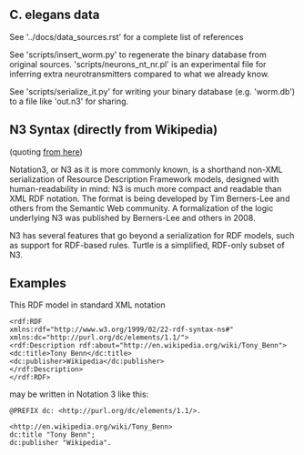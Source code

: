 C. elegans data
--------------------

See '../docs/data_sources.rst' for a complete list of references

See 'scripts/insert_worm.py' to regenerate the binary database from original sources.  'scripts/neurons_nt_nr.pl' is an experimental file for inferring extra neurotransmitters compared to what we already know.

See 'scripts/serialize_it.py' for writing your binary database (e.g. 'worm.db') to a file like 'out.n3' for sharing.

N3 Syntax (directly from Wikipedia)
-----------------------------------

(quoting [from here](https://en.wikipedia.org/wiki/Notation3))

Notation3, or N3 as it is more commonly known, is a shorthand non-XML serialization of Resource Description Framework
models, designed with human-readability in mind: N3 is much more compact and readable than XML RDF notation. The format
is being developed by Tim Berners-Lee and others from the Semantic Web community. A formalization of the logic underlying
N3 was published by Berners-Lee and others in 2008.

N3 has several features that go beyond a serialization for RDF models, such as support for RDF-based rules. Turtle is a
simplified, RDF-only subset of N3.

Examples
--------

This RDF model in standard XML notation

```
<rdf:RDF
xmlns:rdf="http://www.w3.org/1999/02/22-rdf-syntax-ns#"
xmlns:dc="http://purl.org/dc/elements/1.1/">
<rdf:Description rdf:about="http://en.wikipedia.org/wiki/Tony_Benn">
<dc:title>Tony Benn</dc:title>
<dc:publisher>Wikipedia</dc:publisher>
</rdf:Description>
</rdf:RDF>
```

may be written in Notation 3 like this:

```
@PREFIX dc: <http://purl.org/dc/elements/1.1/>.

<http://en.wikipedia.org/wiki/Tony_Benn>
dc:title "Tony Benn";
dc:publisher "Wikipedia".
```
